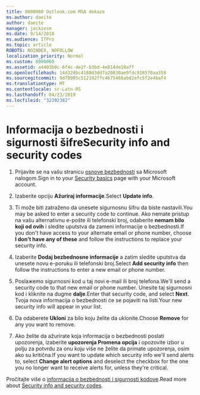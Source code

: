 ```yaml
---
title: 8000060 Outlook.com MSA dokaze
ms.author: daeite
author: daeite
manager: jackiesm
ms.date: 9/14/2018
ms.audience: ITPro
ms.topic: article
ROBOTS: NOINDEX, NOFOLLOW
localization_priority: Normal
ms.custom: 8000060
ms.assetid: a4403b0c-6f4c-4e2f-b3bd-4e814de10aff
ms.openlocfilehash: 14d32dbc4180d3dd7a20830ae9fdc918570aa359
ms.sourcegitcommit: 9d78905c512192ffc4675468abd2efc5f2e4baf4
ms.translationtype: MT
ms.contentlocale: sr-Latn-RS
ms.lasthandoff: 04/23/2019
ms.locfileid: "32392382"
---
```

# <a name="security-info-and-security-codes"></a><span data-ttu-id="5240c-102">Informacija o bezbednosti i sigurnosti šifre</span><span class="sxs-lookup"><span data-stu-id="5240c-102">Security info and security codes</span></span>

1. <span data-ttu-id="5240c-103">Prijavite se na vašu stranicu [osnove bezbednosti](https://account.microsoft.com/security) sa Microsoft nalogom.</span><span class="sxs-lookup"><span data-stu-id="5240c-103">Sign in to your [Security basics](https://account.microsoft.com/security) page with your Microsoft account.</span></span> 
    
2. <span data-ttu-id="5240c-104">Izaberite opciju **Ažuriraj informacije**.</span><span class="sxs-lookup"><span data-stu-id="5240c-104">Select **Update info**.</span></span> 
    
3. <span data-ttu-id="5240c-105">Ti može biti zatraženo da unesete sigurnosnu šifru da biste nastavili.</span><span class="sxs-lookup"><span data-stu-id="5240c-105">You may be asked to enter a security code to continue.</span></span> <span data-ttu-id="5240c-106">Ako nemate pristup na vašu alternativnu e-pošte ili telefonski broj, odaberite **nemam bilo koji od ovih** i sledite uputstva da zameni informacije o bezbednosti.</span><span class="sxs-lookup"><span data-stu-id="5240c-106">If you don't have access to your alternate email or phone number, choose **I don't have any of these** and follow the instructions to replace your security info.</span></span> 
    
4. <span data-ttu-id="5240c-107">Izaberite **Dodaj bezbednosne informacije** a zatim sledite uputstva da unesete novu e-poruku ili telefonski broj.</span><span class="sxs-lookup"><span data-stu-id="5240c-107">Select **Add security info** then follow the instructions to enter a new email or phone number.</span></span> 
    
5. <span data-ttu-id="5240c-108">Poslaжemo sigurnosni kod u taj novi e-mail ili broj telefona.</span><span class="sxs-lookup"><span data-stu-id="5240c-108">We'll send a security code to that new email or phone number.</span></span> <span data-ttu-id="5240c-109">Unesite taj sigurnosni kod i kliknite na dugme **dalje**.</span><span class="sxs-lookup"><span data-stu-id="5240c-109">Enter that security code, and select **Next**.</span></span> <span data-ttu-id="5240c-110">Tvoja nova informacija o bezbednosti će se pojaviti na listi.</span><span class="sxs-lookup"><span data-stu-id="5240c-110">Your new security info will appear in your list.</span></span> 
    
6. <span data-ttu-id="5240c-111">Da odaberete **Ukloni** za bilo koju želite da uklonite.</span><span class="sxs-lookup"><span data-stu-id="5240c-111">Choose **Remove** for any you want to remove.</span></span> 
    
7. <span data-ttu-id="5240c-112">Ako želite da ažurirate koja informacija o bezbednosti poslati upozorenja, izaberite **upozorenja Promena opcija** i opozovite izbor u polju za potvrdu za onu koju više ne želite da primate upozorenja, osim ako su kritična.</span><span class="sxs-lookup"><span data-stu-id="5240c-112">If you want to update which security info we'll send alerts to, select **Change alert options** and deselect the checkbox for the one you no longer want to receive alerts for, unless they're critical.</span></span> 
    
<span data-ttu-id="5240c-113">Pročitajte više o [informacija o bezbednosti i sigurnosti kodove](https://support.microsoft.com/help/12428/).</span><span class="sxs-lookup"><span data-stu-id="5240c-113">Read more about [Security info and security codes](https://support.microsoft.com/help/12428/).</span></span>
  

